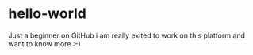 # hello-world
Just a beginner on GitHub
i am really exited to work on this platform
and want to know more :-)
